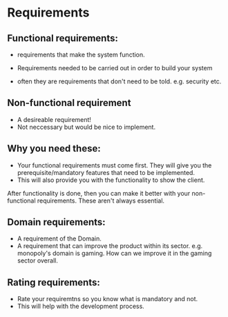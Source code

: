 # Requirements

## Functional requirements:
- requirements that make the system function. 
- Requirements needed to be carried out in order to build your system

- often they are requirements that don't need to be  told. e.g. security etc.

## Non-functional requirement
- A desireable requirement!
- Not neccessary but would be nice to implement.

## Why you need these:
- Your functional requirements must come first. They will give you the prerequisite/mandatory features that need to be implemented. 
- This will also provide you with the functionality to show the client.

After functionality is done, then you can make it better with your non-functional requirements. These aren't always essential.

## Domain requirements:
- A requirement of the Domain. 
- A requirement that can improve the product within its sector. e.g. monopoly's domain is gaming. How can we improve it in the gaming sector overall.

## Rating requirements:
- Rate your requiremtns so you know what is mandatory and not.
- This will help with the development process.
